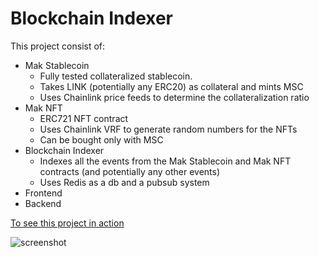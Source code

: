 # Blockchain Indexer

This project consist of:

- Mak Stablecoin
    - Fully tested collateralized stablecoin.
    - Takes LINK (potentially any ERC20) as collateral and mints MSC
    - Uses Chainlink price feeds to determine the collateralization ratio
- Mak NFT
    - ERC721 NFT contract
    - Uses Chainlink VRF to generate random numbers for the NFTs
    - Can be bought only with MSC
- Blockchain Indexer
    - Indexes all the events from the Mak Stablecoin and Mak NFT contracts (and potentially any other events)
    - Uses Redis as a db and a pubsub system
- Frontend
- Backend

[To see this project in action](https://drive.google.com/file/d/1mola77K-14MwQIjGo3HHw2HtfUNeMFnl/view?usp=sharing)

![screenshot](https://i.postimg.cc/fR7GDKq5/Screenshot-2024-04-11-133522.png)
